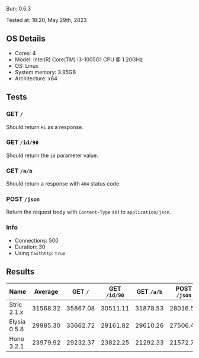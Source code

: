 Bun: 0.6.3

Tested at: 18:20, May 29th, 2023

## OS Details
- Cores: 4
- Model: Intel(R) Core(TM) i3-1005G1 CPU @ 1.20GHz
- OS: Linux
- System memory: 3.95GB
- Architecture: x64
## Tests
### GET `/`
Should return `Hi` as a response.
### GET `/id/90`
Should return the `id` parameter value.
### GET `/a/b`
Should return a response with `404` status code.
### POST `/json`
Return the request body with `Content-Type` set to `application/json`.
### Info
- Connections: 500
- Duration: 30
- Using `fasthttp`: `true`

## Results
| Name | Average | GET `/` | GET `/id/90` | GET `/a/b` | POST `/json` |
| --- | --- | --- | --- | --- | --- | 
| Stric 2.1.x | 31568.32 | 35867.08 | 30511.11 | 31878.53 | 28016.57 |
| Elysia 0.5.8 | 29985.30 | 33662.72 | 29161.82 | 29610.26 | 27506.41 |
| Hono 3.2.1 | 23979.92 | 29232.37 | 23822.25 | 21292.33 | 21572.75 |